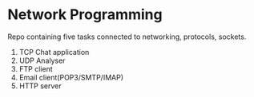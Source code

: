 # Network Programming
Repo containing five tasks connected to networking, protocols, sockets.
1) TCP Chat application
2) UDP Analyser
3) FTP client
4) Email client(POP3/SMTP/IMAP)
5) HTTP server
